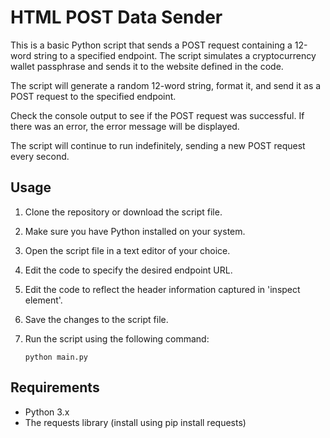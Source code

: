 # HTML POST Data Sender

This is a basic Python script that sends a POST request containing a 12-word string to a specified endpoint. The script simulates a cryptocurrency wallet passphrase and sends it to the website defined in the code.

The script will generate a random 12-word string, format it, and send it as a POST request to the specified endpoint.

Check the console output to see if the POST request was successful. If there was an error, the error message will be displayed.

The script will continue to run indefinitely, sending a new POST request every second.

## Usage

1. Clone the repository or download the script file.

2. Make sure you have Python installed on your system.

3. Open the script file in a text editor of your choice.

4. Edit the code to specify the desired endpoint URL.

5. Edit the code to reflect the header information captured in 'inspect element'.

6. Save the changes to the script file.

7. Run the script using the following command:

   ```shell
   python main.py

## Requirements
- Python 3.x
- The requests library (install using pip install requests)